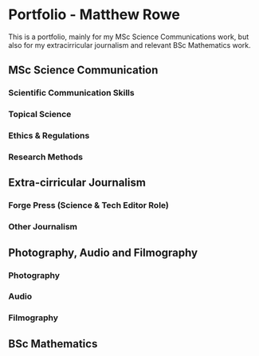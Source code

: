 # Portfolio - Matthew Rowe
This is a portfolio, mainly for my MSc Science Communications work, but also for my extracirricular journalism and relevant BSc Mathematics work.

## MSc Science Communication

### Scientific Communication Skills

### Topical Science

### Ethics & Regulations

### Research Methods

## Extra-cirricular Journalism

### Forge Press (Science & Tech Editor Role)

### Other Journalism

## Photography, Audio and Filmography

### Photography

### Audio

### Filmography

## BSc Mathematics


